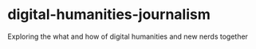 # digital-humanities-journalism
Exploring the what and how of digital humanities and new nerds together
